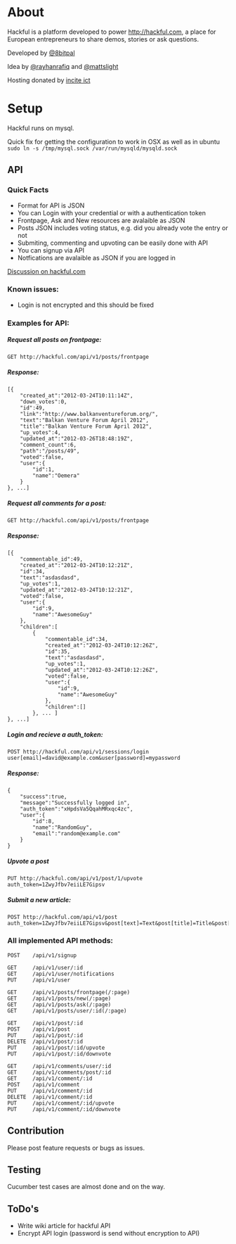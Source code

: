 About
===

Hackful is a platform developed to power http://hackful.com, a place 
for European entrepreneurs to share demos, stories or ask questions.

Developed by  [@8bitpal](https://twitter.com/8bitpal)
 
Idea by [@rayhanrafiq](https://twitter.com/rayhanrafiq) and [@mattslight](https://twitter.com/mattslight)

Hosting donated by [incite ict](http://www.incite-ict.com/)

Setup
===
Hackful runs on mysql.

Quick fix for getting the configuration to work in OSX as well as in ubuntu
`sudo ln -s /tmp/mysql.sock /var/run/mysqld/mysqld.sock`

API
---

### Quick Facts

* Format for API is JSON
* You can Login with your credential or with a authentication token
* Frontpage, Ask and New resources are avalaible as JSON
* Posts JSON includes voting status, e.g. did you already vote the entry or not
* Submiting, commenting and upvoting can be easily done with API
* You can signup via API
* Notfications are avalaible as JSON if you are logged in

[Discussion on hackful.com](http://hackful.com/posts/572)

### Known issues:

* Login is not encrypted and this should be fixed

### Examples for API: 

##### Request all posts on frontpage:
```console
GET http://hackful.com/api/v1/posts/frontpage
```

##### Response:

	[{
		"created_at":"2012-03-24T10:11:14Z",
		"down_votes":0,
		"id":49,
		"link":"http://www.balkanventureforum.org/",
		"text":"Balkan Venture Forum April 2012",
		"title":"Balkan Venture Forum April 2012",
		"up_votes":4,
		"updated_at":"2012-03-26T18:48:19Z",
		"comment_count":6,
		"path":"/posts/49",
		"voted":false,
		"user":{
			"id":1,
			"name":"Oemera"
		}
	}, ...]

##### Request all comments for a post:
```console
GET http://hackful.com/api/v1/posts/frontpage
```

##### Response:

	[{
		"commentable_id":49,
		"created_at":"2012-03-24T10:12:21Z",
		"id":34,
		"text":"asdasdasd",
		"up_votes":1,
		"updated_at":"2012-03-24T10:12:21Z",
		"voted":false,
		"user":{
			"id":9,
			"name":"AwesomeGuy"
		},
		"children":[
			{
				"commentable_id":34,
				"created_at":"2012-03-24T10:12:26Z",
				"id":35,
				"text":"asdasdasd",
				"up_votes":1,
				"updated_at":"2012-03-24T10:12:26Z",
				"voted":false,
				"user":{
					"id":9,
					"name":"AwesomeGuy"
				},
				"children":[]
			}, ... ]
	}, ...]

##### Login and recieve a auth_token:
```console
POST http://hackful.com/api/v1/sessions/login
user[email]=david@example.com&user[password]=mypassword
```

##### Response:

	{
		"success":true,
		"message":"Successfully logged in",
		"auth_token":"xHpdsVa5QqahMRxqc4zc",
		"user":{
			"id":8,
			"name":"RandomGuy",
			"email":"random@example.com"
		}
	}

##### Upvote a post
```console
PUT http://hackful.com/api/v1/post/1/upvote
auth_token=1ZwyJfbv7eiiLE7Gipsv
```

##### Submit a new article:
```console
POST http://hackful.com/api/v1/post
auth_token=1ZwyJfbv7eiiLE7Gipsv&post[text]=Text&post[title]=Title&post[link]=http://example.com
```

### All implemented API methods:

	POST 	/api/v1/signup

	GET 	/api/v1/user/:id
	GET 	/api/v1/user/notifications
	PUT 	/api/v1/user

	GET 	/api/v1/posts/frontpage(/:page)
	GET 	/api/v1/posts/new(/:page)
	GET 	/api/v1/posts/ask(/:page)
	GET 	/api/v1/posts/user/:id(/:page)

	GET 	/api/v1/post/:id
	POST 	/api/v1/post
	PUT 	/api/v1/post/:id
	DELETE 	/api/v1/post/:id
	PUT 	/api/v1/post/:id/upvote
	PUT 	/api/v1/post/:id/downvote

	GET 	/api/v1/comments/user/:id
	GET 	/api/v1/comments/post/:id
	GET 	/api/v1/comment/:id
	POST 	/api/v1/comment
	PUT 	/api/v1/comment/:id
	DELETE 	/api/v1/comment/:id
	PUT 	/api/v1/comment/:id/upvote
	PUT 	/api/v1/comment/:id/downvote

Contribution
---

Please post feature requests or bugs as issues.

Testing
---

Cucumber test cases are almost done and on the way.

ToDo's
----

* Write wiki article for hackful API
* Encrypt API login (password is send without encryption to API)
